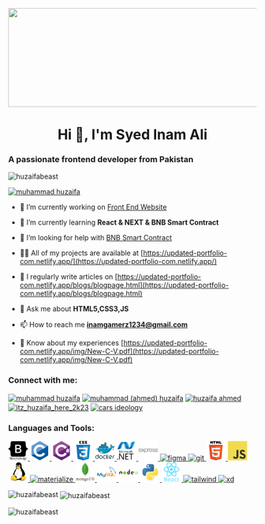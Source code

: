 <img align="center" width="1500px" height="200px" src="https://i.ibb.co/NmPwdFG/Black-and-Red-Gradient-Professional-Linked-In-Banner-1.png" alt="">

<h1 align="center">Hi 👋, I'm Syed Inam Ali</h1>
<h3 align="left">A passionate frontend developer from Pakistan</h3>
<p align="left"> <img src="https://komarev.com/ghpvc/?username=huzaifabeast&label=Profile%20views&color=0e75b6&style=flat" alt="huzaifabeast" /> </p>

<img align="right" width="400px" src="https://i.pinimg.com/originals/e4/26/70/e426702edf874b181aced1e2fa5c6cde.gif" alt="">


<p align="left"> <a href="https://twitter.com/muhammad huzaifa" target="blank"><img src="https://img.shields.io/twitter/follow/muhammad huzaifa?logo=twitter&style=for-the-badge" alt="muhammad huzaifa" /></a> </p>

- 🔭 I’m currently working on [Front End Website](https://zoo-multi-webpage.netlify.app/)

- 🌱 I’m currently learning **React & NEXT & BNB Smart Contract**

- 🤝 I’m looking for help with [BNB Smart Contract](www.bnbchain.org/en)

- 👨‍💻 All of my projects are available at [https://updated-portfolio-com.netlify.app/](https://updated-portfolio-com.netlify.app/)

- 📝 I regularly write articles on [https://updated-portfolio-com.netlify.app/blogs/blogpage.html](https://updated-portfolio-com.netlify.app/blogs/blogpage.html)

- 💬 Ask me about **HTML5,CSS3,JS**

- 📫 How to reach me **inamgamerz1234@gmail.com**

- 📄 Know about my experiences [https://updated-portfolio-com.netlify.app/img/New-C-V.pdf](https://updated-portfolio-com.netlify.app/img/New-C-V.pdf)

<h3 align="left">Connect with me:</h3>
<p align="left">
<a href="https://twitter.com/muhammad huzaifa" target="blank"><img align="center" src="https://raw.githubusercontent.com/rahuldkjain/github-profile-readme-generator/master/src/images/icons/Social/twitter.svg" alt="muhammad huzaifa" height="30" width="40" /></a>
<a href="https://linkedin.com/in/muhammad (ahmed) huzaifa" target="blank"><img align="center" src="https://raw.githubusercontent.com/rahuldkjain/github-profile-readme-generator/master/src/images/icons/Social/linked-in-alt.svg" alt="muhammad (ahmed) huzaifa" height="30" width="40" /></a>
<a href="https://fb.com/huzaifa ahmed" target="blank"><img align="center" src="https://raw.githubusercontent.com/rahuldkjain/github-profile-readme-generator/master/src/images/icons/Social/facebook.svg" alt="huzaifa ahmed" height="30" width="40" /></a>
<a href="https://instagram.com/itz_huzaifa_here_2k23" target="blank"><img align="center" src="https://raw.githubusercontent.com/rahuldkjain/github-profile-readme-generator/master/src/images/icons/Social/instagram.svg" alt="itz_huzaifa_here_2k23" height="30" width="40" /></a>
<a href="https://www.youtube.com/c/cars ideology" target="blank"><img align="center" src="https://raw.githubusercontent.com/rahuldkjain/github-profile-readme-generator/master/src/images/icons/Social/youtube.svg" alt="cars ideology" height="30" width="40" /></a>
</p>

<h3 align="left">Languages and Tools:</h3>
<p align="left"> <a href="https://getbootstrap.com" target="_blank" rel="noreferrer"> <img src="https://raw.githubusercontent.com/devicons/devicon/master/icons/bootstrap/bootstrap-plain-wordmark.svg" alt="bootstrap" width="40" height="40"/> </a> <a href="https://www.cprogramming.com/" target="_blank" rel="noreferrer"> <img src="https://raw.githubusercontent.com/devicons/devicon/master/icons/c/c-original.svg" alt="c" width="40" height="40"/> </a> <a href="https://www.w3schools.com/cs/" target="_blank" rel="noreferrer"> <img src="https://raw.githubusercontent.com/devicons/devicon/master/icons/csharp/csharp-original.svg" alt="csharp" width="40" height="40"/> </a> <a href="https://www.w3schools.com/css/" target="_blank" rel="noreferrer"> <img src="https://raw.githubusercontent.com/devicons/devicon/master/icons/css3/css3-original-wordmark.svg" alt="css3" width="40" height="40"/> </a> <a href="https://www.docker.com/" target="_blank" rel="noreferrer"> <img src="https://raw.githubusercontent.com/devicons/devicon/master/icons/docker/docker-original-wordmark.svg" alt="docker" width="40" height="40"/> </a> <a href="https://dotnet.microsoft.com/" target="_blank" rel="noreferrer"> <img src="https://raw.githubusercontent.com/devicons/devicon/master/icons/dot-net/dot-net-original-wordmark.svg" alt="dotnet" width="40" height="40"/> </a> <a href="https://expressjs.com" target="_blank" rel="noreferrer"> <img src="https://raw.githubusercontent.com/devicons/devicon/master/icons/express/express-original-wordmark.svg" alt="express" width="40" height="40"/> </a> <a href="https://www.figma.com/" target="_blank" rel="noreferrer"> <img src="https://www.vectorlogo.zone/logos/figma/figma-icon.svg" alt="figma" width="40" height="40"/> </a> <a href="https://git-scm.com/" target="_blank" rel="noreferrer"> <img src="https://www.vectorlogo.zone/logos/git-scm/git-scm-icon.svg" alt="git" width="40" height="40"/> </a> <a href="https://www.w3.org/html/" target="_blank" rel="noreferrer"> <img src="https://raw.githubusercontent.com/devicons/devicon/master/icons/html5/html5-original-wordmark.svg" alt="html5" width="40" height="40"/> </a> <a href="https://developer.mozilla.org/en-US/docs/Web/JavaScript" target="_blank" rel="noreferrer"> <img src="https://raw.githubusercontent.com/devicons/devicon/master/icons/javascript/javascript-original.svg" alt="javascript" width="40" height="40"/> </a> <a href="https://www.linux.org/" target="_blank" rel="noreferrer"> <img src="https://raw.githubusercontent.com/devicons/devicon/master/icons/linux/linux-original.svg" alt="linux" width="40" height="40"/> </a> <a href="https://materializecss.com/" target="_blank" rel="noreferrer"> <img src="https://raw.githubusercontent.com/prplx/svg-logos/5585531d45d294869c4eaab4d7cf2e9c167710a9/svg/materialize.svg" alt="materialize" width="40" height="40"/> </a> <a href="https://www.mongodb.com/" target="_blank" rel="noreferrer"> <img src="https://raw.githubusercontent.com/devicons/devicon/master/icons/mongodb/mongodb-original-wordmark.svg" alt="mongodb" width="40" height="40"/> </a> <a href="https://www.mysql.com/" target="_blank" rel="noreferrer"> <img src="https://raw.githubusercontent.com/devicons/devicon/master/icons/mysql/mysql-original-wordmark.svg" alt="mysql" width="40" height="40"/> </a> <a href="https://nodejs.org" target="_blank" rel="noreferrer"> <img src="https://raw.githubusercontent.com/devicons/devicon/master/icons/nodejs/nodejs-original-wordmark.svg" alt="nodejs" width="40" height="40"/> </a> <a href="https://www.python.org" target="_blank" rel="noreferrer"> <img src="https://raw.githubusercontent.com/devicons/devicon/master/icons/python/python-original.svg" alt="python" width="40" height="40"/> </a> <a href="https://reactjs.org/" target="_blank" rel="noreferrer"> <img src="https://raw.githubusercontent.com/devicons/devicon/master/icons/react/react-original-wordmark.svg" alt="react" width="40" height="40"/> </a> <a href="https://tailwindcss.com/" target="_blank" rel="noreferrer"> <img src="https://www.vectorlogo.zone/logos/tailwindcss/tailwindcss-icon.svg" alt="tailwind" width="40" height="40"/> </a> <a href="https://www.adobe.com/products/xd.html" target="_blank" rel="noreferrer"> <img src="https://cdn.worldvectorlogo.com/logos/adobe-xd.svg" alt="xd" width="40" height="40"/> </a> </p>

<p><img align="left" src="https://github-readme-stats.vercel.app/api/top-langs?username=huzaifabeast&show_icons=true&locale=en&layout=compact" alt="huzaifabeast" /></p>

<p>&nbsp;<img align="center" src="https://github-readme-stats.vercel.app/api?username=huzaifabeast&show_icons=true&locale=en" alt="huzaifabeast" /></p>

<p><img align="center" src="https://github-readme-streak-stats.herokuapp.com/?user=huzaifabeast&" alt="huzaifabeast" /></p>
